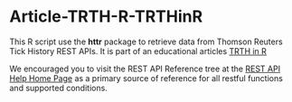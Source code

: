 # Article-TRTH-R-TRTHinR
This R script use the **httr** package to retrieve data from Thomson Reuters Tick History REST APIs.
It is part of an educational articles [TRTH in R](https://developers.thomsonreuters.com/articles-samples)

We encouraged you to visit the REST API Reference tree at the [REST API Help Home Page](https://hosted.datascopeapi.reuters.com/RestApi.Help/Home/Index) as a primary source of reference for all restful functions and supported conditions.